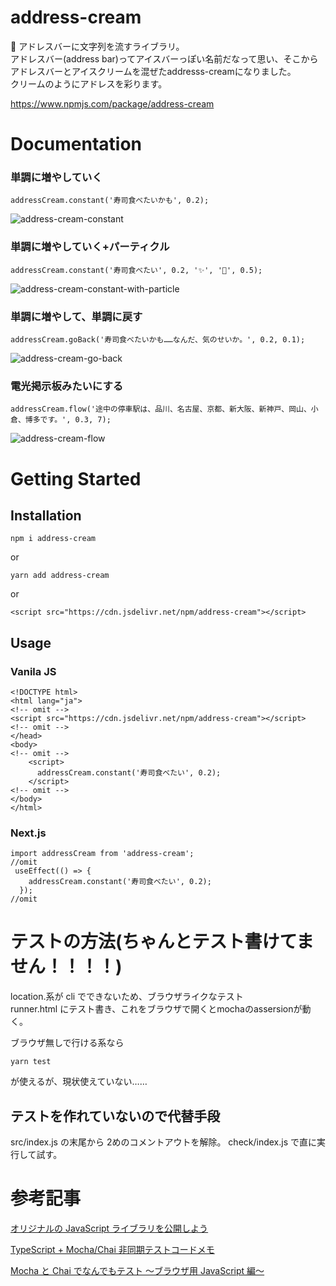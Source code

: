 <!-- @format -->

# address-cream

🍦 アドレスバーに文字列を流すライブラリ。  
アドレスバー(address bar)ってアイスバーっぽい名前だなって思い、そこからアドレスバーとアイスクリームを混ぜたaddresss-creamになりました。  
クリームのようにアドレスを彩ります。

https://www.npmjs.com/package/address-cream

# Documentation

### 単調に増やしていく

```
addressCream.constant('寿司食べたいかも', 0.2);
```
![address-cream-constant](https://user-images.githubusercontent.com/63891531/175817844-fd0369f4-4ecf-40df-8449-4a1f1ff32f81.gif)


### 単調に増やしていく+パーティクル

```
addressCream.constant('寿司食べたい', 0.2, '✨', '🍣', 0.5);
```
![address-cream-constant-with-particle](https://user-images.githubusercontent.com/63891531/175817847-ffc69371-c3d0-4381-93c6-a6fe22ae832c.gif)

### 単調に増やして、単調に戻す

```
addressCream.goBack('寿司食べたいかも……なんだ、気のせいか。', 0.2, 0.1);
```
![address-cream-go-back](https://user-images.githubusercontent.com/63891531/175817851-880927c2-e7d4-4cf0-b4fc-a80d7163e139.gif)

### 電光掲示板みたいにする

```
addressCream.flow('途中の停車駅は、品川、名古屋、京都、新大阪、新神戸、岡山、小倉、博多です。', 0.3, 7);
```
![address-cream-flow](https://user-images.githubusercontent.com/63891531/175817858-edcf0156-751b-446e-a809-66053439a936.gif)


# Getting Started
## Installation
```
npm i address-cream
```
or
```
yarn add address-cream
```
or
```
<script src="https://cdn.jsdelivr.net/npm/address-cream"></script>
```

## Usage

### Vanila JS
```
<!DOCTYPE html>
<html lang="ja">
<!-- omit -->
<script src="https://cdn.jsdelivr.net/npm/address-cream"></script>
<!-- omit -->
</head>
<body>
<!-- omit -->
    <script>
      addressCream.constant('寿司食べたい', 0.2);
    </script>
<!-- omit -->
</body>
</html>
```

### Next.js
```
import addressCream from 'address-cream';
//omit
 useEffect(() => {
    addressCream.constant('寿司食べたい', 0.2);
  });
//omit
```



# テストの方法(ちゃんとテスト書けてません！！！！)

location.系が cli でできないため、ブラウザライクなテスト  
runner.html にテスト書き、これをブラウザで開くとmochaのassersionが動く。

ブラウザ無しで行ける系なら
```
yarn test
```
が使えるが、現状使えていない……

## テストを作れていないので代替手段

src/index.js の末尾から 2めのコメントアウトを解除。
check/index.js で直に実行して試す。

# 参考記事

[オリジナルの JavaScript ライブラリを公開しよう](https://zenn.dev/yusuke99/books/fcd96342f5cb1b468799)

[TypeScript + Mocha/Chai 非同期テストコードメモ](https://qiita.com/olisheo/items/99ba5dfad317e9bd332b)

[Mocha と Chai でなんでもテスト ～ブラウザ用 JavaScript 編～](https://note.kiriukun.com/entry/testing-with-mocha-and-chai---browser-javascript)

